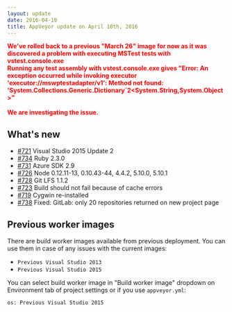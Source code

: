 ```yaml
---
layout: update
date: 2016-04-10
title: AppVeyor update on April 10th, 2016
---
```


<b style="color:red;">We've rolled back to a previous "March 26" image for now as it was discovered a problem with executing MSTest tests with vstest.console.exe<br>
Running any test assembly with vstest.console.exe gives "Error: An exception occurred while invoking executor 'executor://mswptestadapter/v1': Method not found: 'System.Collections.Generic.Dictionary`2<System.String,System.Object>"
<br>
<br>
We are investigating the issue.
</b>

## What's new 

* [#721](https://github.com/appveyor/ci/issues/721) Visual Studio 2015 Update 2
* [#734](https://github.com/appveyor/ci/issues/734) Ruby 2.3.0
* [#731](https://github.com/appveyor/ci/issues/731) Azure SDK 2.9
* [#726](https://github.com/appveyor/ci/issues/726) Node 0.12.11-13, 0.10.43-44, 4.4.2, 5.10.0, 5.10.1
* [#728](https://github.com/appveyor/ci/issues/728) Git LFS 1.1.2
* [#723](https://github.com/appveyor/ci/issues/723) Build should not fail because of cache errors
* [#719](https://github.com/appveyor/ci/issues/719) Cygwin re-installed
* [#738](https://github.com/appveyor/ci/issues/738) Fixed: GitLab: only 20 repositories returned on new project page


## Previous worker images

There are build worker images available from previous deployment. You can use them in case of any issues with the current images:

- `Previous Visual Studio 2013`
- `Previous Visual Studio 2015`

You can select build worker image in "Build worker image" dropdown on Environment tab of project settings or if you use `appveyor.yml`:

    os: Previous Visual Studio 2015